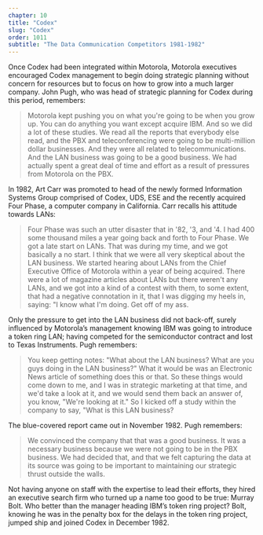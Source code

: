 ```yaml
---
chapter: 10
title: "Codex"
slug: "Codex"
order: 1011
subtitle: "The Data Communication Competitors 1981-1982"
---
```


Once Codex had been integrated within Motorola, Motorola executives encouraged Codex management to begin doing strategic planning without concern for resources but to focus on how to grow into a much larger company. John Pugh, who was head of strategic planning for Codex during this period, remembers:

>Motorola kept pushing you on what you're going to be when you grow up. You can do anything you want except acquire IBM. And so we did a lot of these studies. We read all the reports that everybody else read, and the PBX and teleconferencing were going to be multi-million dollar businesses. And they were all related to telecommunications. And the LAN business was going to be a good business. We had actually spent a great deal of time and effort as a result of pressures from Motorola on the PBX.

In 1982, Art Carr was promoted to head of the newly formed Information Systems Group comprised of Codex, UDS, ESE and the recently acquired Four Phase, a computer company in California. Carr recalls his attitude towards LANs:

>Four Phase was such an utter disaster that in '82, '3, and '4. I had 400 some thousand miles a year going back and forth to Four Phase. We got a late start on LANs. That was during my time, and we got basically a no start. I think that we were all very skeptical about the LAN business. We started hearing about LANs from the Chief Executive Office of Motorola within a year of being acquired. There were a lot of magazine articles about LANs but there weren't any LANs, and we got into a kind of a contest with them, to some extent, that had a negative connotation in it, that I was digging my heels in, saying:  "I know what I'm doing.  Get off of my ass.

Only the pressure to get into the LAN business did not back-off, surely influenced by Motorola’s management knowing IBM was going to introduce a token ring LAN; having competed for the semiconductor contract and lost to Texas Instruments. Pugh remembers:

>You keep getting notes: "What about the LAN business? What are you guys doing in the LAN business?" What it would be was an Electronic News article of something does this or that. So these things would come down to me, and I was in strategic marketing at that time, and we'd take a look at it, and we would send them back an answer of, you know, "We're looking at it." So I kicked off a study within the company to say, "What is this LAN business?

The blue-covered report came out in November 1982. Pugh remembers:

>We convinced the company that that was a good business. It was a necessary business because we were not going to be in the PBX business. We had decided that, and that we felt capturing the data at its source was going to be important to maintaining our strategic thrust outside the walls.

Not having anyone on staff with the expertise to lead their efforts, they hired an executive search firm who turned up a name too good to be true: Murray Bolt. Who better than the manager heading IBM’s token ring project? Bolt, knowing he was in the penalty box for the delays in the token ring project, jumped ship and joined Codex in December 1982.
